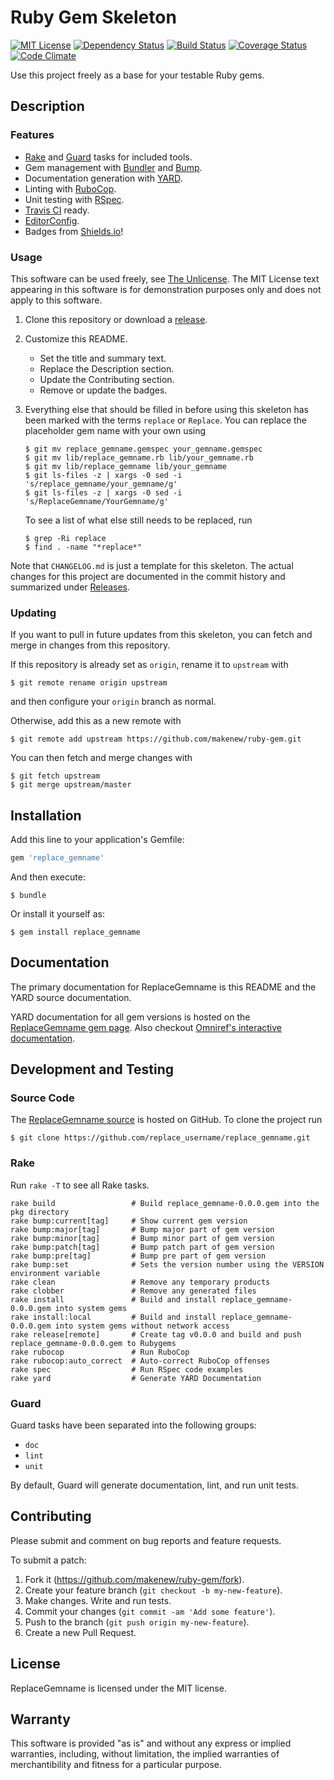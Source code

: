 # Ruby Gem Skeleton

<!--
[![Gem Version](https://img.shields.io/gem/v/replace_gemname.svg)](https://rubygems.org/gems/replace_gemname)
-->
[![MIT License](https://img.shields.io/github/license/makenew/ruby-gem.svg)](./LICENSE.txt)
[![Dependency Status](https://img.shields.io/gemnasium/makenew/ruby-gem.svg)](https://gemnasium.com/makenew/ruby-gem)
[![Build Status](https://img.shields.io/travis/makenew/ruby-gem.svg)](https://travis-ci.org/makenew/ruby-gem)
[![Coverage Status](https://img.shields.io/codecov/c/github/makenew/ruby-gem.svg)](https://codecov.io/github/makenew/ruby-gem)
[![Code Climate](https://img.shields.io/codeclimate/github/makenew/ruby-gem.svg)](https://codeclimate.com/github/makenew/ruby-gem)

Use this project freely as a base for your testable Ruby gems.

## Description

### Features

* [Rake] and [Guard] tasks for included tools.
* Gem management with [Bundler] and [Bump].
* Documentation generation with [YARD].
* Linting with [RuboCop].
* Unit testing with [RSpec].
* [Travis CI] ready.
* [EditorConfig].
* Badges from [Shields.io]!

[Bump]: https://github.com/gregorym/bump
[Bundler]: http://bundler.io/
[EditorConfig]: http://editorconfig.org/
[Guard]: http://guardgem.org/
[Rake]: https://github.com/jimweirich/rake
[RSpec]: http://rspec.info/
[RuboCop]: https://github.com/bbatsov/rubocop
[Shields.io]: http://shields.io/
[Travis CI]: https://travis-ci.org/
[YARD]: http://yardoc.org/index.html

### Usage

This software can be used freely, see [The Unlicense].
The MIT License text appearing in this software is for
demonstration purposes only and does not apply to this software.

1. Clone this repository or download a [release][Releases].

2. Customize this README.
   - Set the title and summary text.
   - Replace the Description section.
   - Update the Contributing section.
   - Remove or update the badges.

3. Everything else that should be filled in before using this skeleton
   has been marked with the terms `replace` or `Replace`.
   You can replace the placeholder gem name with your own using

   ```
   $ git mv replace_gemname.gemspec your_gemname.gemspec
   $ git mv lib/replace_gemname.rb lib/your_gemname.rb
   $ git mv lib/replace_gemname lib/your_gemname
   $ git ls-files -z | xargs -0 sed -i 's/replace_gemname/your_gemname/g'
   $ git ls-files -z | xargs -0 sed -i 's/ReplaceGemname/YourGemname/g'
   ```

   To see a list of what else still needs to be replaced, run

   ```
   $ grep -Ri replace
   $ find . -name "*replace*"
   ```

Note that `CHANGELOG.md` is just a template for this skeleton.
The actual changes for this project are documented in the commit history
and summarized under [Releases].

[Releases]: https://github.com/makenew/ruby-gem/releases
[The Unlicense]: http://unlicense.org/UNLICENSE

### Updating

If you want to pull in future updates from this skeleton,
you can fetch and merge in changes from this repository.

If this repository is already set as `origin`,
rename it to `upstream` with

```
$ git remote rename origin upstream
```

and then configure your `origin` branch as normal.

Otherwise, add this as a new remote with

```
$ git remote add upstream https://github.com/makenew/ruby-gem.git
```

You can then fetch and merge changes with

```
$ git fetch upstream
$ git merge upstream/master
```

## Installation

Add this line to your application's Gemfile:

```ruby
gem 'replace_gemname'
```

And then execute:

```
$ bundle
```

Or install it yourself as:

```
$ gem install replace_gemname
```

## Documentation

The primary documentation for ReplaceGemname is this README and the YARD source documentation.

YARD documentation for all gem versions is hosted on the
[ReplaceGemname gem page](https://rubygems.org/gems/replace_gemname).
Also checkout
[Omniref's interactive documentation](https://www.omniref.com/ruby/gems/replace_gemname).

## Development and Testing

### Source Code

The [ReplaceGemname source](https://github.com/replace_username/replace_gemname)
is hosted on GitHub.
To clone the project run

```
$ git clone https://github.com/replace_username/replace_gemname.git
```

### Rake

Run `rake -T` to see all Rake tasks.

```
rake build                 # Build replace_gemname-0.0.0.gem into the pkg directory
rake bump:current[tag]     # Show current gem version
rake bump:major[tag]       # Bump major part of gem version
rake bump:minor[tag]       # Bump minor part of gem version
rake bump:patch[tag]       # Bump patch part of gem version
rake bump:pre[tag]         # Bump pre part of gem version
rake bump:set              # Sets the version number using the VERSION environment variable
rake clean                 # Remove any temporary products
rake clobber               # Remove any generated files
rake install               # Build and install replace_gemname-0.0.0.gem into system gems
rake install:local         # Build and install replace_gemname-0.0.0.gem into system gems without network access
rake release[remote]       # Create tag v0.0.0 and build and push replace_gemname-0.0.0.gem to Rubygems
rake rubocop               # Run RuboCop
rake rubocop:auto_correct  # Auto-correct RuboCop offenses
rake spec                  # Run RSpec code examples
rake yard                  # Generate YARD Documentation
```

### Guard

Guard tasks have been separated into the following groups:

- `doc`
- `lint`
- `unit`

By default, Guard will generate documentation, lint, and run unit tests.

## Contributing

Please submit and comment on bug reports and feature requests.

To submit a patch:

1. Fork it (https://github.com/makenew/ruby-gem/fork).
2. Create your feature branch (`git checkout -b my-new-feature`).
3. Make changes. Write and run tests.
4. Commit your changes (`git commit -am 'Add some feature'`).
5. Push to the branch (`git push origin my-new-feature`).
6. Create a new Pull Request.

## License

ReplaceGemname is licensed under the MIT license.

## Warranty

This software is provided "as is" and without any express or
implied warranties, including, without limitation, the implied
warranties of merchantibility and fitness for a particular
purpose.
